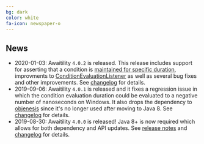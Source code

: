 ```yaml
---
bg: dark
color: white
fa-icon: newspaper-o
---
```

## News
* 2020-01-03: Awaitility `4.0.2` is released. This release includes support for asserting that a condition is [maintained for specific duration](https://github.com/awaitility/awaitility/wiki/Usage#assert-that-a-value-is-maintained), improvments to [ConditionEvaluationListener](https://github.com/awaitility/awaitility/wiki/Usage#condition-evaluation-listener) as well as several bug fixes and other improvements. See [changelog](https://raw.githubusercontent.com/awaitility/awaitility/master/changelog.txt) for details.
* 2019-09-06: Awaitility `4.0.1` is released and it fixes a regression issue in which the condition evaluation duration could be evaluated to a negative number of nanoseconds on Windows. It also drops the dependency to [objenesis](http://objenesis.org/) since it's no longer used after moving to Java 8. See [changelog](https://raw.githubusercontent.com/awaitility/awaitility/master/changelog.txt) for details.
* 2019-08-30: Awaitility `4.0.0` is released! Java 8+ is now required which allows for both dependency and API updates. See [release notes](https://github.com/awaitility/awaitility/wiki/ReleaseNotes40) and [changelog](https://raw.githubusercontent.com/awaitility/awaitility/master/changelog.txt) for details.